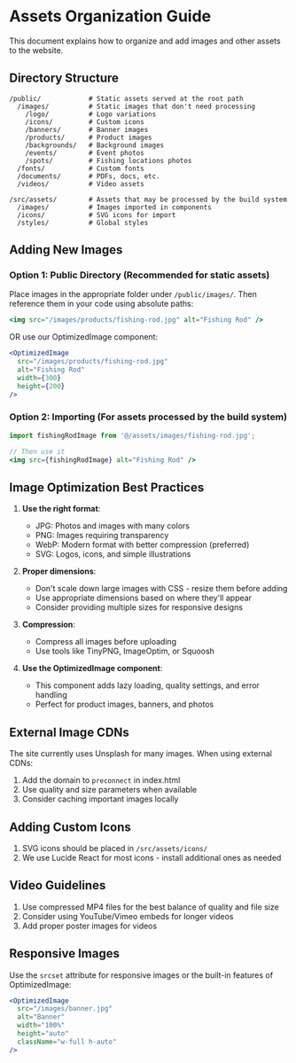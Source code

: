 
# Assets Organization Guide

This document explains how to organize and add images and other assets to the website.

## Directory Structure

```
/public/            # Static assets served at the root path
  /images/          # Static images that don't need processing
    /logo/          # Logo variations
    /icons/         # Custom icons
    /banners/       # Banner images
    /products/      # Product images
    /backgrounds/   # Background images
    /events/        # Event photos
    /spots/         # Fishing locations photos
  /fonts/           # Custom fonts
  /documents/       # PDFs, docs, etc.
  /videos/          # Video assets
  
/src/assets/        # Assets that may be processed by the build system
  /images/          # Images imported in components
  /icons/           # SVG icons for import
  /styles/          # Global styles
```

## Adding New Images

### Option 1: Public Directory (Recommended for static assets)

Place images in the appropriate folder under `/public/images/`. Then reference them in your code using absolute paths:

```jsx
<img src="/images/products/fishing-rod.jpg" alt="Fishing Rod" />
```

OR use our OptimizedImage component:

```jsx
<OptimizedImage 
  src="/images/products/fishing-rod.jpg" 
  alt="Fishing Rod" 
  width={300} 
  height={200} 
/>
```

### Option 2: Importing (For assets processed by the build system)

```jsx
import fishingRodImage from '@/assets/images/fishing-rod.jpg';

// Then use it
<img src={fishingRodImage} alt="Fishing Rod" />
```

## Image Optimization Best Practices

1. **Use the right format**:
   - JPG: Photos and images with many colors
   - PNG: Images requiring transparency
   - WebP: Modern format with better compression (preferred)
   - SVG: Logos, icons, and simple illustrations

2. **Proper dimensions**:
   - Don't scale down large images with CSS - resize them before adding
   - Use appropriate dimensions based on where they'll appear
   - Consider providing multiple sizes for responsive designs

3. **Compression**:
   - Compress all images before uploading
   - Use tools like TinyPNG, ImageOptim, or Squoosh

4. **Use the OptimizedImage component**:
   - This component adds lazy loading, quality settings, and error handling
   - Perfect for product images, banners, and photos

## External Image CDNs

The site currently uses Unsplash for many images. When using external CDNs:

1. Add the domain to `preconnect` in index.html
2. Use quality and size parameters when available
3. Consider caching important images locally

## Adding Custom Icons

1. SVG icons should be placed in `/src/assets/icons/`
2. We use Lucide React for most icons - install additional ones as needed

## Video Guidelines

1. Use compressed MP4 files for the best balance of quality and file size
2. Consider using YouTube/Vimeo embeds for longer videos
3. Add proper poster images for videos

## Responsive Images

Use the `srcset` attribute for responsive images or the built-in features of OptimizedImage:

```jsx
<OptimizedImage 
  src="/images/banner.jpg"
  alt="Banner" 
  width="100%" 
  height="auto"
  className="w-full h-auto"
/>
```
